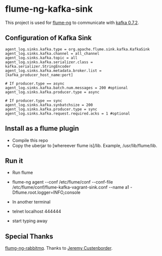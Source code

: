 flume-ng-kafka-sink
================

This project is used for [flume-ng](https://github.com/apache/flume) to communicate with [kafka 0.7,2](http://kafka.apache.org/07/quickstart.html).

Configuration of Kafka Sink
----------

    agent_log.sinks.kafka.type = org.apache.flume.sink.kafka.KafkaSink
    agent_log.sinks.kafka.channel = all_channel
    agent_log.sinks.kafka.topic = all
    agent_log.sinks.kafka.serializer.class = kafka.serializer.StringEncoder
    agent_log.sinks.kafka.metadata.broker.list = [kafka_producer_host_name:port]

    # If producer.type == async
    agent_log.sinks.kafka.batch.num.messages = 200 #optional
    agent_log.sinks.kafka.producer.type = async

    # If producer.type == sync
    agent_log.sinks.kafka.synbatchsize = 200
    agent_log.sinks.kafka.producer.type = sync
    agent_log.sinks.kafka.request.required.acks = 1 #optional


Install as a flume plugin
------------
* Compile this repo
* Copy the uberjar to [whereever flume is]/lib. Example, /usr/lib/flume/lib.

Run it
-------
* Run flume
 * flume-ng agent --conf /etc/flume/conf --conf-file /etc/flume/conf/flume-kafka-vagrant-sink.conf --name a1 -Dflume.root.logger=INFO,console

* In another terminal
 * telnet localhost 444444
 * start typing away

Special Thanks
---------
[flumg-ng-rabbitmq](https://github.com/jcustenborder/flume-ng-rabbitmq). Thanks to [Jeremy Custenborder](https://github.com/jcustenborder).



